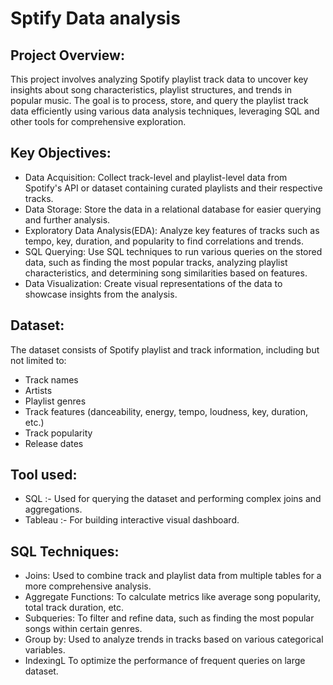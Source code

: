 
# Sptify Data analysis

## Project Overview:
This project involves analyzing Spotify playlist track data to uncover key insights about song characteristics, playlist structures, and trends in popular music. The goal is to process, store, and query the playlist track data efficiently using various data analysis techniques, leveraging SQL and other tools for comprehensive exploration.

## Key Objectives:
*  Data Acquisition: Collect track-level and playlist-level data from Spotify's API or dataset containing curated playlists and their respective tracks.
*  Data Storage: Store the data in a relational database for easier querying and further analysis.
*  Exploratory Data Analysis(EDA): Analyze key features of tracks such as tempo, key, duration, and popularity to find correlations and trends.
*  SQL Querying: Use SQL techniques to run various queries on the stored data, such as finding the most popular tracks, analyzing playlist characteristics, and determining song similarities based on features.
*  Data Visualization: Create visual representations of the data to showcase insights from the analysis.

## Dataset:
The dataset consists of Spotify playlist and track information, including but not limited to:

* Track names
* Artists
* Playlist genres
* Track features (danceability, energy, tempo, loudness, key, duration, etc.)
* Track popularity
* Release dates

## Tool used:
* SQL :- Used for querying the dataset and performing complex joins and aggregations.
* Tableau :- For building interactive visual dashboard.

## SQL Techniques:
*  Joins: Used to combine track and playlist data from multiple tables for a more comprehensive analysis.
* Aggregate Functions: To calculate metrics like average song popularity, total track duration, etc.
* Subqueries: To filter and refine data, such as finding the most popular songs within certain genres.
* Group by: Used to analyze trends in tracks based on various categorical variables.
* IndexingL To optimize the performance of frequent queries on large dataset. 

